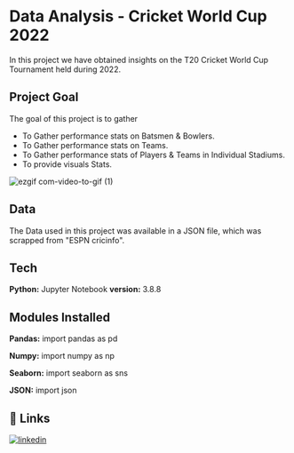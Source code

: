 
# Data Analysis - Cricket World Cup 2022 

In this project we have obtained insights on the T20 Cricket World Cup Tournament held during 2022.

## Project Goal

The goal of this project is to gather 
* To Gather performance stats on Batsmen & Bowlers.
* To Gather performance stats on Teams.
* To Gather performance stats of Players & Teams in Individual Stadiums.
* To provide visuals Stats.

![ezgif com-video-to-gif (1)](https://user-images.githubusercontent.com/79357446/229840500-b7285ebd-7f8b-4bd1-b6d2-0d06fd538315.gif)


## Data


The Data used in this project was available in a JSON file, which was scrapped from "ESPN cricinfo".

## Tech 

**Python:** Jupyter Notebook
**version:** 3.8.8


## Modules Installed
**Pandas:** import pandas as pd

**Numpy:** import numpy as np

**Seaborn:** import seaborn as sns

**JSON:** import json


 


## 🔗 Links

[![linkedin](https://img.shields.io/badge/linkedin-0A66C2?style=for-the-badge&logo=linkedin&logoColor=white)](https://www.linkedin.com/in/abishua-paul-sam-38480a161/)
